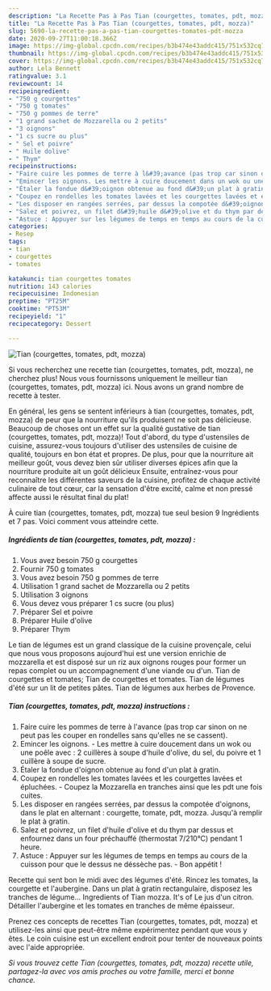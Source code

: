 ```yaml
---
description: "La Recette Pas à Pas Tian (courgettes, tomates, pdt, mozza)"
title: "La Recette Pas à Pas Tian (courgettes, tomates, pdt, mozza)"
slug: 5690-la-recette-pas-a-pas-tian-courgettes-tomates-pdt-mozza
date: 2020-09-27T11:00:18.366Z
image: https://img-global.cpcdn.com/recipes/b3b474e43addc415/751x532cq70/tian-courgettes-tomates-pdt-mozza-photo-principale-de-la-recette.jpg
thumbnail: https://img-global.cpcdn.com/recipes/b3b474e43addc415/751x532cq70/tian-courgettes-tomates-pdt-mozza-photo-principale-de-la-recette.jpg
cover: https://img-global.cpcdn.com/recipes/b3b474e43addc415/751x532cq70/tian-courgettes-tomates-pdt-mozza-photo-principale-de-la-recette.jpg
author: Lela Bennett
ratingvalue: 3.1
reviewcount: 14
recipeingredient:
- "750 g courgettes"
- "750 g tomates"
- "750 g pommes de terre"
- "1 grand sachet de Mozzarella ou 2 petits"
- "3 oignons"
- "1 cs sucre ou plus"
- " Sel et poivre"
- " Huile dolive"
- " Thym"
recipeinstructions:
- "Faire cuire les pommes de terre à l&#39;avance (pas trop car sinon on ne peut pas les couper en rondelles sans qu&#39;elles ne se cassent)."
- "Emincer les oignons. Les mettre à cuire doucement dans un wok ou une poêle avec : 2 cuillères à soupe d&#39;huile d&#39;olive, du sel, du poivre et 1 cuillère à soupe de sucre."
- "Étaler la fondue d&#39;oignon obtenue au fond d&#39;un plat à gratin."
- "Coupez en rondelles les tomates lavées et les courgettes lavées et épluchées. Coupez la Mozzarella en tranches ainsi que les pdt une fois cuites."
- "Les disposer en rangées serrées, par dessus la compotée d&#39;oignons, dans le plat en alternant : courgette, tomate, pdt, mozza. Jusqu&#39;à remplir le plat à gratin."
- "Salez et poivrez, un filet d&#39;huile d&#39;olive et du thym par dessus et enfournez dans un four préchauffé (thermostat 7/210°C) pendant 1 heure."
- "Astuce : Appuyer sur les légumes de temps en temps au cours de la cuisson pour que le dessus ne déssèche pas. Bon appétit !"
categories:
- Resep
tags:
- tian
- courgettes
- tomates

katakunci: tian courgettes tomates 
nutrition: 143 calories
recipecuisine: Indonesian
preptime: "PT25M"
cooktime: "PT53M"
recipeyield: "1"
recipecategory: Dessert

---
```



![Tian (courgettes, tomates, pdt, mozza)](https://img-global.cpcdn.com/recipes/b3b474e43addc415/751x532cq70/tian-courgettes-tomates-pdt-mozza-photo-principale-de-la-recette.jpg)

Si vous recherchez une recette tian (courgettes, tomates, pdt, mozza), ne cherchez plus! Nous vous fournissons uniquement le meilleur tian (courgettes, tomates, pdt, mozza) ici. Nous avons un grand nombre de recette à tester.

En général, les gens se sentent inférieurs à tian (courgettes, tomates, pdt, mozza) de peur que la nourriture qu'ils produisent ne soit pas délicieuse. Beaucoup de choses ont un effet sur la qualité gustative de tian (courgettes, tomates, pdt, mozza)! Tout d'abord, du type d'ustensiles de cuisine, assurez-vous toujours d'utiliser des ustensiles de cuisine de qualité, toujours en bon état et propres. De plus, pour que la nourriture ait meilleur goût, vous devez bien sûr utiliser diverses épices afin que la nourriture produite ait un goût délicieux Ensuite, entraînez-vous pour reconnaître les différentes saveurs de la cuisine, profitez de chaque activité culinaire de tout cœur, car la sensation d'être excité, calme et non pressé affecte aussi le résultat final du plat!

<!--inarticleads1-->

À cuire tian (courgettes, tomates, pdt, mozza) tue seul besion 9 Ingrédients et 7 pas. Voici comment vous atteindre cette.

##### Ingrédients de tian (courgettes, tomates, pdt, mozza) :

1. Vous avez besoin 750 g courgettes
1. Fournir 750 g tomates
1. Vous avez besoin 750 g pommes de terre
1. Utilisation 1 grand sachet de Mozzarella ou 2 petits
1. Utilisation 3 oignons
1. Vous devez vous préparer 1 cs sucre (ou plus)
1. Préparer  Sel et poivre
1. Préparer  Huile d&#39;olive
1. Préparer  Thym


Le tian de légumes est un grand classique de la cuisine provençale, celui que nous vous proposons aujourd&#39;hui est une version enrichie de mozzarella et est disposé sur un riz aux oignons rouges pour former un repas complet ou un accompagnement d&#39;une viande ou d&#39;un. Tian de courgettes et tomates; Tian de courgettes et tomates. Tian de légumes d&#39;été sur un lit de petites pâtes. Tian de légumes aux herbes de Provence. 

<!--inarticleads2-->

##### Tian (courgettes, tomates, pdt, mozza) instructions :

1. Faire cuire les pommes de terre à l&#39;avance (pas trop car sinon on ne peut pas les couper en rondelles sans qu&#39;elles ne se cassent).
1. Emincer les oignons. - Les mettre à cuire doucement dans un wok ou une poêle avec : 2 cuillères à soupe d&#39;huile d&#39;olive, du sel, du poivre et 1 cuillère à soupe de sucre.
1. Étaler la fondue d&#39;oignon obtenue au fond d&#39;un plat à gratin.
1. Coupez en rondelles les tomates lavées et les courgettes lavées et épluchées. - Coupez la Mozzarella en tranches ainsi que les pdt une fois cuites.
1. Les disposer en rangées serrées, par dessus la compotée d&#39;oignons, dans le plat en alternant : courgette, tomate, pdt, mozza. Jusqu&#39;à remplir le plat à gratin.
1. Salez et poivrez, un filet d&#39;huile d&#39;olive et du thym par dessus et enfournez dans un four préchauffé (thermostat 7/210°C) pendant 1 heure.
1. Astuce : Appuyer sur les légumes de temps en temps au cours de la cuisson pour que le dessus ne déssèche pas. - Bon appétit !


Recette qui sent bon le midi avec des légumes d&#39;été. Rincez les tomates, la courgette et l&#39;aubergine. Dans un plat à gratin rectangulaire, disposez les tranches de légume… Ingredients of Tian mozza. It&#39;s of Le jus d&#39;un citron. Détailler l&#39;aubergine et les tomates en tranches de même épaisseur. 

<!--inarticleads1-->

<p>
Prenez ces concepts de recettes Tian (courgettes, tomates, pdt, mozza) et utilisez-les ainsi que peut-être même expérimentez pendant que vous y êtes. Le coin cuisine est un excellent endroit pour tenter de nouveaux points avec l'aide appropriée.
</p>

<p>
<i>Si vous trouvez cette Tian (courgettes, tomates, pdt, mozza) recette utile, partagez-la avec vos amis proches ou votre famille, merci et bonne chance.</i>
</p>
